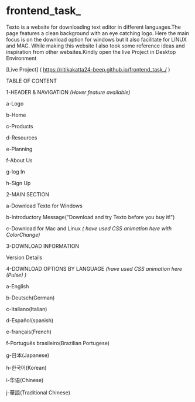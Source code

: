 # frontend_task_
Texto is a website for downloading text editor in different languages.The page features a clean background with an eye catching logo. Here the main focus is on the download option for windows but it also facilitate for LINUX and MAC. While making this website I also took some reference ideas and inspiration from other websites.Kindly open the live Project in Desktop Environment

[Live Project] ( https://ritikakatta24-beep.github.io/frontend_task_/ )


TABLE OF CONTENT

1-HEADER & NAVIGATION *(Hover feature available)*

a-Logo

b-Home

c-Products

d-Resources

e-Planning

f-About Us

g-log In

h-Sign Up


2-MAIN SECTION

a-Download Texto for Windows

b-Introductory Message("Download and try Texto before you buy it!")

c-Download for Mac and Linux *( have used CSS animation here with ColorChange)*



3-DOWNLOAD INFORMATION

Version Details


4-DOWNLOAD OPTIONS BY LANGUAGE *(have used CSS animation here (Pulse) )*

a-English

b-Deutsch(German)

c-Italiano(Italian)

d-Español(spanish)

e-français(French)

f-Português brasileiro(Brazilian Portugese)

g-日本(Japanese)

h-한국어(Korean)

i-华语(Chinese)

j-華語(Traditional Chinese)


